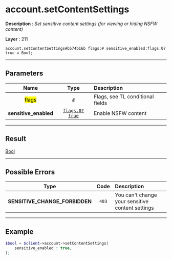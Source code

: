# account.setContentSettings

**Description** : *Set sensitive content settings \(for viewing or hiding NSFW content\)*

**Layer** : 211

```tl
account.setContentSettings#b574b16b flags:# sensitive_enabled:flags.0?true = Bool;
```

---

## Parameters

| Name | Type | Description |
| :---: | :---: | :--- |
| <mark>flags</mark> | [`#`](type/#) | Flags, see TL conditional fields |
| **sensitive_enabled** | [`flags.0?true`](type/true) | Enable NSFW content |

---

## Result

[Bool](type/Bool)

---

## Possible Errors

| Type | Code | Description |
| :---: | :---: | :--- |
| **SENSITIVE_CHANGE_FORBIDDEN** | `403` | You can't change your sensitive content settings |

---

## Example

```php
$bool = $client->account->setContentSettings(
	sensitive_enabled : true,
);
```